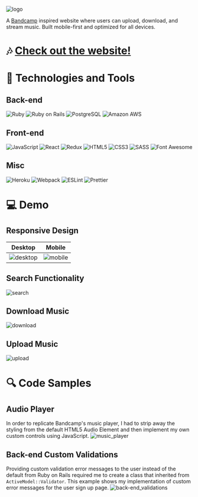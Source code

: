 ![logo](https://user-images.githubusercontent.com/6326660/102277904-c5134100-3edd-11eb-9cfb-4073d5c6c461.png)

A [Bandcamp](https://bandcamp.com/) inspired website where users can upload, download, and stream music. Built mobile-first and optimized for all devices.

# &#127926; [Check out the website!](http://groovetown.herokuapp.com/#/)

# &#128295; Technologies and Tools

## Back-end

![Ruby](https://img.shields.io/badge/-Ruby-informational?style=flat&logo=Ruby&logoColor=white&color=CC342D)
![Ruby on Rails](https://img.shields.io/badge/-Ruby_on_Rails-informational?style=flat&logo=ruby-on-rails&logoColor=white&color=CC342D)
![PostgreSQL](https://img.shields.io/badge/-PostgreSQL-informational?style=flat&logo=PostgreSQL&logoColor=white&color=336791)
![Amazon AWS](https://img.shields.io/badge/-Amazon_AWS-informational?style=flat&logo=amazon-aws&logoColor=white&color=232F3E)

## Front-end

![JavaScript](https://img.shields.io/badge/-JavaScript-informational?style=flat&logo=JavaScript&logoColor=black&color=F7DF1E)
![React](https://img.shields.io/badge/-React-informational?style=flat&logo=React&logoColor=black&color=61DAFB)
![Redux](https://img.shields.io/badge/-Redux-informational?style=flat&logo=Redux&logoColor=white&color=764ABC)
![HTML5](https://img.shields.io/badge/-HTML5-informational?style=flat&logo=HTML5&logoColor=white&color=E34F26)
![CSS3](https://img.shields.io/badge/-CSS3-informational?style=flat&logo=CSS3&logoColor=white&color=1572B6)
![SASS](https://img.shields.io/badge/-SASS-informational?style=flat&logo=SASS&logoColor=white&color=CC6699)
![Font Awesome](https://img.shields.io/badge/-Font_Awesome-informational?style=flat&logo=Font-awesome&logoColor=white&color=339AF0)

## Misc
![Heroku](https://img.shields.io/badge/-Heroku-informational?style=flat&logo=Heroku&logoColor=white&color=430098)
![Webpack](https://img.shields.io/badge/-Webpack-informational?style=flat&logo=Webpack&logoColor=black&color=8DD6F9)
![ESLint](https://img.shields.io/badge/-ESLint-informational?style=flat&logo=ESLint&logoColor=white&color=4B32C3)
![Prettier](https://img.shields.io/badge/-Prettier-informational?style=flat&logo=Prettier&logoColor=black&color=F7B93E)

# &#128187; Demo
## Responsive Design
| Desktop | Mobile |
|--|--|
| ![desktop](https://user-images.githubusercontent.com/6326660/103392206-8b435c80-4ad1-11eb-98a3-6a25a9494c68.png) | ![mobile](https://user-images.githubusercontent.com/6326660/103392208-8ed6e380-4ad1-11eb-9c66-cbc4a676e6e9.png) |

## Search Functionality

![search](https://user-images.githubusercontent.com/6326660/103392210-8f6f7a00-4ad1-11eb-9f9a-71937d1dfa04.gif)

## Download Music
![download](https://user-images.githubusercontent.com/6326660/103392207-8d0d2000-4ad1-11eb-9733-22dce042aef7.gif)

## Upload Music
![upload](https://user-images.githubusercontent.com/6326660/103392213-94ccc480-4ad1-11eb-888b-ae3bf972e0e3.png)

# &#128269; Code Samples

## Audio Player
In order to replicate Bandcamp's music player, I had to strip away the styling from
the default HTML5 Audio Element and then implement my own custom controls using JavaScript.
![music_player](https://user-images.githubusercontent.com/6326660/102283596-95693680-3ee7-11eb-8118-0efa35bb53ed.png)

## Back-end Custom Validations
Providing custom validation error messages to the user instead of the default from
Ruby on Rails required me to create a class that inherited from ```ActiveModel::Validator```.
This example shows my implementation of custom error messages for the user sign up page.
![back-end_validations](https://user-images.githubusercontent.com/6326660/102286460-3d353300-3eed-11eb-8cdf-966234d7600a.png)
